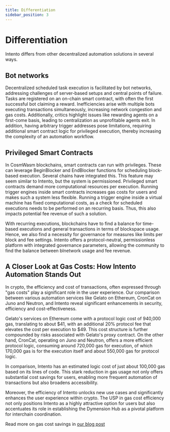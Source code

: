 ```yaml
---
title: Differentiation
sidebar_position: 3
---
```


# Differentiation

Intento differs from other decentralized automation solutions in several ways.

## Bot networks

Decentralized scheduled task execution is facilitated by bot networks, addressing challenges of server-based setups and central points of failure. Tasks are registered on an on-chain smart contract, with often the first successful bot claiming a reward. Inefficiencies arise with multiple bots executing transactions simultaneously, increasing network congestion and gas costs. Additionally, critics highlight issues like rewarding agents on a first-come basis, leading to centralization as unprofitable agents exit. In addition, having arbitrary trigger addresses pose limitations, requiring additional smart contract logic for privileged execution, thereby increasing the complexity of an automation workflow.

## Privileged Smart Contracts

In CosmWasm blockchains, smart contracts can run with privileges. These can leverage BeginBlocker and EndBlocker functions for scheduling block-based execution. Several chains have integrated this. This feature may seem similar to Intento, but the system is permissioned. Privileged smart contracts demand more computational resources per execution. Running trigger engines inside smart contracts increases gas costs for users and makes such a system less flexible. Running a trigger engine inside a virtual machine has fixed computational costs, as a check for scheduled executions needs to be performed on an recurring basis. Thus, this also impacts potential fee revenue of such a solution.

With recurring executions, blockchains have to find a balance for time-based executions and general transactions in terms of blockspace usage. Hence, we also find a necessity for governance for measures like limits per block and fee settings. Intento offers a protocol-neutral, permissionless platform with integrated governance parameters, allowing the community to find the balance between blnetwork usage and fee revenue.

## A Closer Look at Gas Costs: How Intento Automation Stands Out

In crypto, the efficiency and cost of transactions, often expressed through "gas costs" play a significant role in the user experience. Our comparison between various automation services like Gelato on Ethereum, CronCat on Juno and Neutron, and Intento reveal significant enhancements in security, efficiency and cost-effectiveness.

Gelato's services on Ethereum come with a protocol logic cost of 940,000 gas, translating to about $41, with an additional 20% protocol fee that elevates the cost per execution to $49. This cost structure is further compounded by risks associated with Gelato's proxy contract. On the other hand, CronCat, operating on Juno and Neutron, offers a more efficient protocol logic, consuming around 720,000 gas for execution, of which 170,000 gas is for the execution itself and about 550,000 gas for protocol logic.

In comparison, Intento has an estimated logic cost of just about 100,000 gas based on its lines of code. This stark reduction in gas usage not only offers substantial cost savings for users, enabling more frequent automation of transactions but also broadens accessibility.

Moreover, the efficiency of Intento unlocks new use cases and significantly enhances the user experience within crypto. The USP in gas cost efficiency not only positions Intento as a highly attractive option for users but also accentuates its role in establishing the Dymension Hub as a pivotal platform for interchain coordination. 


Read more on gas cost savings in [our blog post](https://intento.zone/post/the-economics-of-modular-automation-a-comparative-gas-cost-analysis)